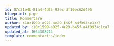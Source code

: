 ```yaml
---
id: 87c31e4b-81a4-4df5-92ec-df10ec62d495
blueprint: page
title: Kommentare
author: c10c1599-a925-4e29-b45f-a4f9934c1ca7
updated_by: c10c1599-a925-4e29-b45f-a4f9934c1ca7
updated_at: 1664308244
template: commentaries/index
---
```

